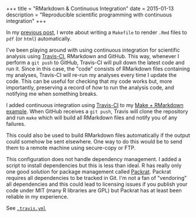 +++
title = "RMarkdown & Continuous Integration"
date = 2015-01-13
description = "Reproducible scientific programming with continuous integration"
+++

In my [previous
post](http://agdr.org/2015/01/13/RMarkdown-+-Continuous-Integration.html), I
wrote about writing a `Makefile` to render `.Rmd` files to `pdf` (or `html`)
automatically.

I've been playing around with using continuous integration for scientific
analysis using [Travis-CI](https://travis-ci.com), RMarkdown and GitHub. This
way, whenever I perform a `git push` to GitHub, Travis-CI will pull down the
latest code and run it. Since in this case, the "code" consists of RMarkdown
files containing my analyses, Travis-CI will re-run my analyses every time I
update the code. This can be useful for checking that my code works but, more
importantly, preserving a record of _how_ to run the analysis code, and
notifying me when something breaks.

I added continuous integration using [Travis-CI](https://travis-ci.com) to my
[Make + RMarkdown example](https://github.com/audy/make-rmarkdown). When GitHub
receives a `git push`, Travis will clone the repository and run `make` which
will build all RMarkdown files and notify you of any failures.

This could also be used to build RMarkdown files automatically if the output
could somehow be sent elsewhere. One way to do this would be to send them to a
remote machine using secure-copy or FTP.

This configuration does not handle dependency management. I added a script to
install dependencies but this is less than ideal. R has really only one good
solution for package management called
[Packrat](https://rstudio.github.io/packrat/). Packrat requires all dependencies
to be tracked in Git. I'm not a fan of "vendoring" all dependencies and this
could lead to licensing issues if you publish your code under MIT (many R
libraries are GPL) but Packrat has at least been reliable in my experience.

See [`.travis.yml`](https://github.com/audy/make-rmarkdown/blob/master/.travis.yml)
